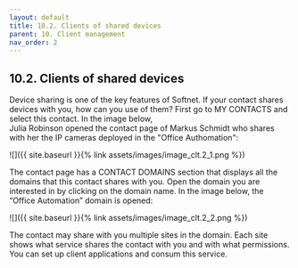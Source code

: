 ```yaml
---
layout: default
title: 10.2. Clients of shared devices
parent: 10. Client management
nav_order: 2
---
```


## 10.2. Clients of shared devices

Device sharing is one of the key features of Softnet. If your contact shares devices with you, how can you use of them? First go to <span class="header-green">MY CONTACTS</span> and select this contact. In the image below,	
Julia Robinson opened the contact page of Markus Schmidt who shares with her the IP cameras deployed in the "Office Authomation":

![]({{ site.baseurl }}{% link assets/images/image_clt.2_1.png %})

The contact page has a <span class="header-green">CONTACT DOMAINS</span> section that displays all the domains that this contact shares with you. Open the domain you are interested in by clicking on the domain name. In the image below, the “Office Automation” domain is opened:

![]({{ site.baseurl }}{% link assets/images/image_clt.2_2.png %})

The contact may share with you multiple sites in the domain. Each site shows what service shares the contact with you and with what permissions. You can set up client applications and consum this service.